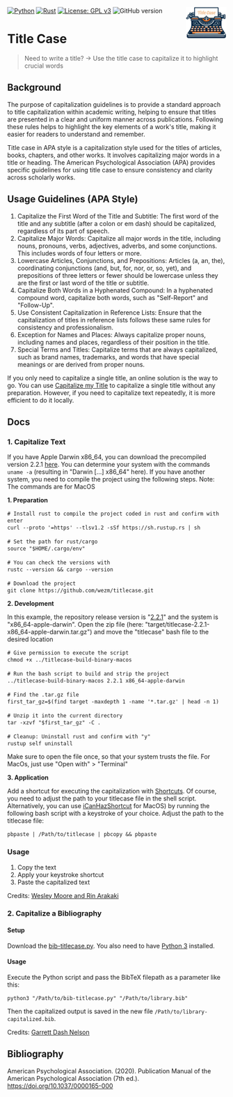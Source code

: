 [![Python](https://img.shields.io/badge/Python-3776AB?style=for-the-badge&logo=python&logoColor=white)](https://www.python.org/downloads/release/python-390/) 
[![Rust](https://img.shields.io/badge/Rust-000000?style=for-the-badge&logo=rust&logoColor=white)](https://www.rust-lang.org/learn/get-started)
[![License: GPL v3](https://img.shields.io/badge/License-GPLv3-blue.svg)](https://www.gnu.org/licenses/gpl-3.0) 
![GitHub version](https://img.shields.io/github/v/release/lgiesen/title-case?color=green&include_prereleases)
<img align="right" height="72px" src="https://raw.githubusercontent.com/lgiesen/title-case/main/logo.png" />

# Title Case

> Need to write a title? → Use the title case to capitalize it to highlight crucial words

## Background

The purpose of capitalization guidelines is to provide a standard approach to title capitalization within academic writing, helping to ensure that titles are presented in a clear and uniform manner across publications. Following these rules helps to highlight the key elements of a work's title, making it easier for readers to understand and remember.

Title case in APA style is a capitalization style used for the titles of articles, books, chapters, and other works. It involves capitalizing major words in a title or heading. The American Psychological Association (APA) provides specific guidelines for using title case to ensure consistency and clarity across scholarly works. 

## Usage Guidelines (APA Style)
1. Capitalize the First Word of the Title and Subtitle: The first word of the title and any subtitle (after a colon or em dash) should be capitalized, regardless of its part of speech.
2. Capitalize Major Words: Capitalize all major words in the title, including nouns, pronouns, verbs, adjectives, adverbs, and some conjunctions. This includes words of four letters or more.
3. Lowercase Articles, Conjunctions, and Prepositions: Articles (a, an, the), coordinating conjunctions (and, but, for, nor, or, so, yet), and prepositions of three letters or fewer should be lowercase unless they are the first or last word of the title or subtitle.
4. Capitalize Both Words in a Hyphenated Compound: In a hyphenated compound word, capitalize both words, such as "Self-Report" and "Follow-Up".
5. Use Consistent Capitalization in Reference Lists: Ensure that the capitalization of titles in reference lists follows these same rules for consistency and professionalism.
6. Exception for Names and Places: Always capitalize proper nouns, including names and places, regardless of their position in the title.
7. Special Terms and Titles: Capitalize terms that are always capitalized, such as brand names, trademarks, and words that have special meanings or are derived from proper nouns.

If you only need to capitalize a single title, an online solution is the way to go. You can use [Capitalize my Title](https://capitalizemytitle.com/#APAStyle) to capitalize a single title without any preparation. However, if you need to capitalize text repeatedly, it is more efficient to do it locally. 

## Docs
### 1. Capitalize Text

If you have Apple Darwin x86_64, you can download the precompiled version 2.2.1 [here](https://github.com/lgiesen/title-case/blob/main/titlecase-v221-x86_64-apple-darwin). You can determine your system with the commands `uname -a` (resulting in "Darwin [...] x86_64" here).
If you have another system, you need to compile the project using the following steps. Note: The commands are for MacOS

**1. Preparation**

```
# Install rust to compile the project coded in rust and confirm with enter
curl --proto '=https' --tlsv1.2 -sSf https://sh.rustup.rs | sh

# Set the path for rust/cargo
source "$HOME/.cargo/env"

# You can check the versions with
rustc --version && cargo --version

# Download the project
git clone https://github.com/wezm/titlecase.git
```

**2. Development**

In this example, the repository release version is 
"[2.2.1](https://github.com/wezm/titlecase/releases/tag/v2.2.1)"
and the system is "x86_64-apple-darwin".
Open the zip file (here: "target/titlecase-2.2.1-x86_64-apple-darwin.tar.gz") and move the "titlecase" bash file to the desired location


```
# Give permission to execute the script
chmod +x ../titlecase-build-binary-macos 

# Run the bash script to build and strip the project
../titlecase-build-binary-macos 2.2.1 x86_64-apple-darwin

# Find the .tar.gz file
first_tar_gz=$(find target -maxdepth 1 -name '*.tar.gz' | head -n 1)

# Unzip it into the current directory
tar -xzvf "$first_tar_gz" -C .

# Cleanup: Uninstall rust and confirm with "y"
rustup self uninstall
```

Make sure to open the file once, so that your system trusts the file. For MacOs, just use "Open with" > "Terminal"

<!-- X. Remove the titlecase project `rm -r titlecase` and confirm the overrides with `y` -->

**3. Application**

Add a shortcut for executing the capitalization with [Shortcuts](https://www.icloud.com/shortcuts/48acb8b78c1f4e46b55d64e29cc6b378). Of course, you need to adjust the path to your titlecase file in the shell script. 
Alternatively, you can use [iCanHazShortcut](https://github.com/deseven/iCanHazShortcut/releases/download/1.3.0/ichs.dmg) for MacOS) by running the following bash script with a keystroke of your choice. Adjust the path to the titlecase file:
```
pbpaste | /Path/to/titlecase | pbcopy && pbpaste
```

### Usage
1. Copy the text
2. Apply your keystroke shortcut
3. Paste the capitalized text

Credits: [Wesley Moore and Rin Arakaki](https://github.com/wezm/titlecase)

### 2. Capitalize a Bibliography
#### Setup

Download the [bib-titlecase.py](https://github.com/lgiesen/title-case/blob/main/bib-titlecase.py). You also need to have [Python 3](https://www.python.org/downloads/) installed.

#### Usage
Execute the Python script and pass the BibTeX filepath as a parameter like this:

```
python3 "/Path/to/bib-titlecase.py" "/Path/to/library.bib"
```

Then the capitalized output is saved in the new file `/Path/to/library-capitalized.bib`. 

Credits: [Garrett Dash Nelson](https://gist.github.com/garrettdashnelson/af0f8307393da37c6f94eda8c4613a4f)

## Bibliography

American Psychological Association. (2020). Publication Manual of the American Psychological Association (7th ed.). https://doi.org/10.1037/0000165-000